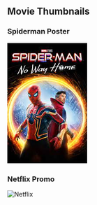 ## Movie Thumbnails

### Spiderman Poster

![Spiderman](./spiderman.jpg)

### Netflix Promo

![Netflix](./netflix.jpg)
